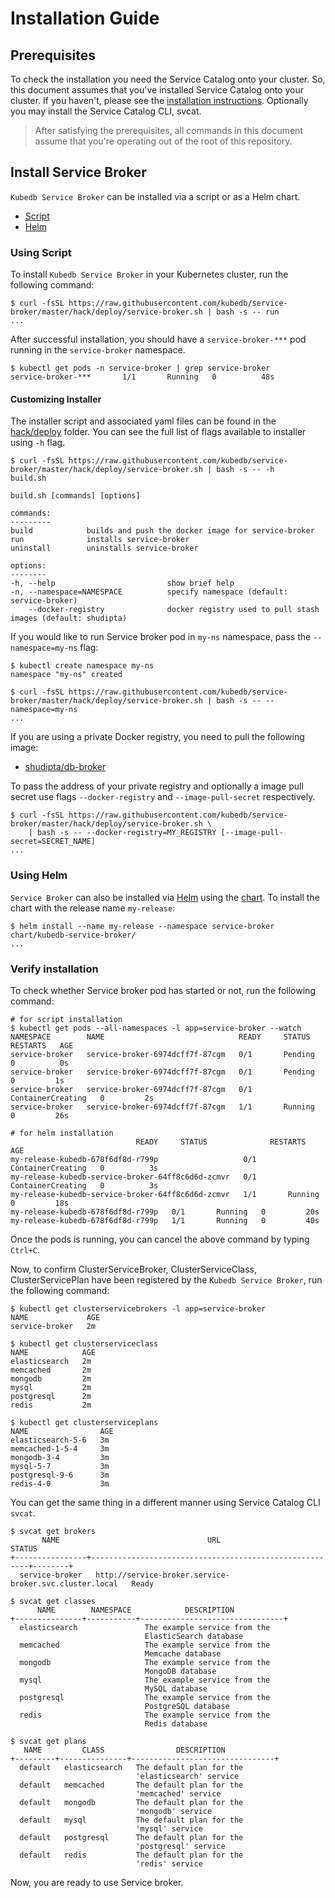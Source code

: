 # Installation Guide

## Prerequisites

To check the installation you need the Service Catalog onto your cluster. So, this document assumes that you've installed Service Catalog onto your cluster. If you haven't, please see the [installation instructions](https://github.com/kubernetes-incubator/service-catalog/blob/v0.1.27/docs/install.md). Optionally you may install the Service Catalog CLI, svcat.
<!-- - You also need `Kubedb` to be installed. Please see the [installation instructions](https://kubedb.com/docs/0.8.0/setup/install). -->

> After satisfying the prerequisites, all commands in this document assume that you're operating out of the root of this repository.

## Install Service Broker

`Kubedb Service Broker` can be installed via a script or as a Helm chart.

- [Script](/docs/setup/install.md#Using-Script)
- [Helm](/docs/setup/install.md#Using-Helm)

### Using Script

To install `Kubedb Service Broker` in your Kubernetes cluster, run the following command:

```console
$ curl -fsSL https://raw.githubusercontent.com/kubedb/service-broker/master/hack/deploy/service-broker.sh | bash -s -- run
...
```

After successful installation, you should have a `service-broker-***` pod running in the `service-broker` namespace.

```console
$ kubectl get pods -n service-broker | grep service-broker
service-broker-***       1/1       Running   0          48s
```

#### Customizing Installer

The installer script and associated yaml files can be found in the [hack/deploy](https://github.com/kubedb/service-broker/tree/master/hack/deploy) folder. You can see the full list of flags available to installer using `-h` flag.

```console
$ curl -fsSL https://raw.githubusercontent.com/kubedb/service-broker/master/hack/deploy/service-broker.sh | bash -s -- -h
build.sh

build.sh [commands] [options]

commands:
---------
build            builds and push the docker image for service-broker
run              installs service-broker
uninstall        uninstalls service-broker

options:
--------
-h, --help                         show brief help
-n, --namespace=NAMESPACE          specify namespace (default: service-broker)
    --docker-registry              docker registry used to pull stash images (default: shudipta)
```

If you would like to run Service broker pod in `my-ns` namespace, pass the `--namespace=my-ns` flag:

```console
$ kubectl create namespace my-ns
namespace "my-ns" created

$ curl -fsSL https://raw.githubusercontent.com/kubedb/service-broker/master/hack/deploy/service-broker.sh | bash -s -- --namespace=my-ns
...
```

If you are using a private Docker registry, you need to pull the following image:

- [shudipta/db-broker](https://hub.docker.com/r/shudipta/db-broker/)

To pass the address of your private registry and optionally a image pull secret use flags `--docker-registry` and `--image-pull-secret` respectively.

```console
$ curl -fsSL https://raw.githubusercontent.com/kubedb/service-broker/master/hack/deploy/service-broker.sh \
    | bash -s -- --docker-registry=MY_REGISTRY [--image-pull-secret=SECRET_NAME]
...
```

### Using Helm

`Service Broker` can also be installed via [Helm](https://helm.sh/) using the [chart](/chart). To install the chart with the release name `my-release`:

```console
$ helm install --name my-release --namespace service-broker chart/kubedb-service-broker/
...
```

### Verify installation

To check whether Service broker pod has started or not, run the following command:

```console
# for script installation
$ kubectl get pods --all-namespaces -l app=service-broker --watch
NAMESPACE        NAME                              READY     STATUS    RESTARTS   AGE
service-broker   service-broker-6974dcff7f-87cgm   0/1       Pending   0          0s
service-broker   service-broker-6974dcff7f-87cgm   0/1       Pending   0         1s
service-broker   service-broker-6974dcff7f-87cgm   0/1       ContainerCreating   0         2s
service-broker   service-broker-6974dcff7f-87cgm   1/1       Running   0         26s

# for helm installation
                            READY     STATUS              RESTARTS   AGE
my-release-kubedb-678f6df8d-r799p                   0/1       ContainerCreating   0          3s
my-release-kubedb-service-broker-64ff8c6d6d-zcmvr   0/1       ContainerCreating   0          3s
my-release-kubedb-service-broker-64ff8c6d6d-zcmvr   1/1       Running   0         18s
my-release-kubedb-678f6df8d-r799p   0/1       Running   0         20s
my-release-kubedb-678f6df8d-r799p   1/1       Running   0         40s
```

Once the pods is running, you can cancel the above command by typing `Ctrl+C`.

Now, to confirm ClusterServiceBroker, ClusterServiceClass, ClusterServicePlan have been registered by the `Kubedb Service Broker`, run the following command:

```console
$ kubectl get clusterservicebrokers -l app=service-broker
NAME             AGE
service-broker   2m

$ kubectl get clusterserviceclass
NAME            AGE
elasticsearch   2m
memcached       2m
mongodb         2m
mysql           2m
postgresql      2m
redis           2m

$ kubectl get clusterserviceplans
NAME                AGE
elasticsearch-5-6   3m
memcached-1-5-4     3m
mongodb-3-4         3m
mysql-5-7           3m
postgresql-9-6      3m
redis-4-0           3m
```

You can get the same thing in a different manner using Service Catalog CLI `svcat`.

```console
$ svcat get brokers
       NAME                                 URL                             STATUS  
+----------------+--------------------------------------------------------+--------+
  service-broker   http://service-broker.service-broker.svc.cluster.local   Ready

$ svcat get classes
      NAME        NAMESPACE            DESCRIPTION
+---------------+-----------+--------------------------------+
  elasticsearch               The example service from the
                              ElasticSearch database
  memcached                   The example service from the
                              Memcache database
  mongodb                     The example service from the
                              MongoDB database
  mysql                       The example service from the
                              MySQL database
  postgresql                  The example service from the
                              PostgreSQL database
  redis                       The example service from the
                              Redis database

$ svcat get plans
   NAME         CLASS                DESCRIPTION
+---------+---------------+--------------------------------+
  default   elasticsearch   The default plan for the
                            'elasticsearch' service
  default   memcached       The default plan for the
                            'memcached' service
  default   mongodb         The default plan for the
                            'mongodb' service
  default   mysql           The default plan for the
                            'mysql' service
  default   postgresql      The default plan for the
                            'postgresql' service
  default   redis           The default plan for the
                            'redis' service
```

Now, you are ready to use Service broker.